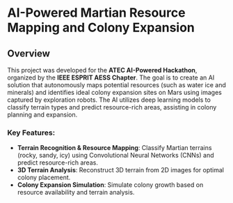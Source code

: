 # AI-Powered Martian Resource Mapping and Colony Expansion

## Overview

This project was developed for the **ATEC AI-Powered Hackathon**, organized by the **IEEE ESPRIT AESS Chapter**. The goal is to create an AI solution that autonomously maps potential resources (such as water ice and minerals) and identifies ideal colony expansion sites on Mars using images captured by exploration robots. The AI utilizes deep learning models to classify terrain types and predict resource-rich areas, assisting in colony planning and expansion.

### Key Features:
- **Terrain Recognition & Resource Mapping**: Classify Martian terrains (rocky, sandy, icy) using Convolutional Neural Networks (CNNs) and predict resource-rich areas.
- **3D Terrain Analysis**: Reconstruct 3D terrain from 2D images for optimal colony placement.
- **Colony Expansion Simulation**: Simulate colony growth based on resource availability and terrain analysis.
